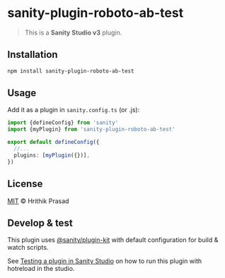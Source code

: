 # sanity-plugin-roboto-ab-test

> This is a **Sanity Studio v3** plugin.

## Installation

```sh
npm install sanity-plugin-roboto-ab-test
```

## Usage

Add it as a plugin in `sanity.config.ts` (or .js):

```ts
import {defineConfig} from 'sanity'
import {myPlugin} from 'sanity-plugin-roboto-ab-test'

export default defineConfig({
  //...
  plugins: [myPlugin({})],
})
```

## License

[MIT](LICENSE) © Hrithik Prasad

## Develop & test

This plugin uses [@sanity/plugin-kit](https://github.com/sanity-io/plugin-kit)
with default configuration for build & watch scripts.

See [Testing a plugin in Sanity Studio](https://github.com/sanity-io/plugin-kit#testing-a-plugin-in-sanity-studio)
on how to run this plugin with hotreload in the studio.
